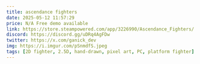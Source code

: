 ```yaml
---
title: ascendance fighters
date: 2025-05-12 11:57:29
price: N/A Free demo available
link: https://store.steampowered.com/app/3226990/Ascendance_Fighters/
discord: https://discord.gg/uDRq4AgFDw
twitter: https://x.com/ganick_dev
img: https://i.imgur.com/pSnmdfS.jpeg
tags: [2D fighter, 2.5D, hand-drawn, pixel art, PC, platform fighter]
---
```

